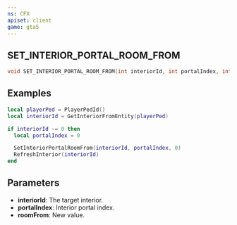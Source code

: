```yaml
---
ns: CFX
apiset: client
game: gta5
---
```

## SET_INTERIOR_PORTAL_ROOM_FROM

```c
void SET_INTERIOR_PORTAL_ROOM_FROM(int interiorId, int portalIndex, int roomFrom);
```

## Examples

```lua
local playerPed = PlayerPedId()
local interiorId = GetInteriorFromEntity(playerPed)

if interiorId ~= 0 then
  local portalIndex = 0

  SetInteriorPortalRoomFrom(interiorId, portalIndex, 0)
  RefreshInterior(interiorId)
end
```

## Parameters
* **interiorId**: The target interior.
* **portalIndex**: Interior portal index.
* **roomFrom**: New value.
